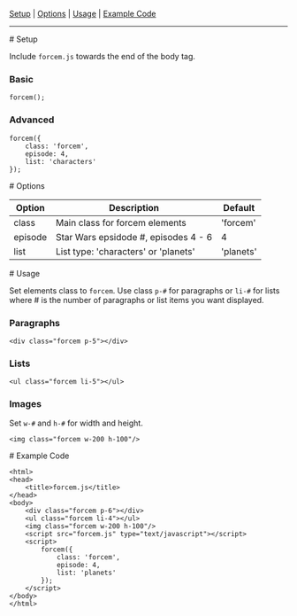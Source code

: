 [Setup](#setup) |
[Options](#options) |
[Usage](#usage) |
[Example Code](#example)

---

<a name="setup"/>
# Setup

Include `forcem.js` towards the end of the body tag.

### Basic 

	forcem();
	
### Advanced

	forcem({
		class: 'forcem',
		episode: 4,
		list: 'characters'
	});
<a name="options"/>
# Options

| Option    | Description                            | Default   |
| --------- | -------------------------------------- | --------- |
| class     | Main class for forcem elements         | 'forcem'  |
| episode   | Star Wars epsidode #, episodes 4 - 6   | 4         |
| list      | List type: 'characters' or 'planets'   | 'planets' |

<a name="usage"/>
# Usage

Set elements class to `forcem`. Use class `p-#` for paragraphs or `li-#` for lists where # is the number of paragraphs or list items you want displayed.

### Paragraphs
	<div class="forcem p-5"></div>

### Lists
	<ul class="forcem li-5"></ul>

### Images
Set `w-#` and `h-#` for width and height.

	<img class="forcem w-200 h-100"/>

<a name="example"/>
# Example Code

	<html>
	<head>
		<title>forcem.js</title>
	</head>
	<body>
		<div class="forcem p-6"></div>
		<ul class="forcem li-4"></ul>
		<img class="forcem w-200 h-100"/>
		<script src="forcem.js" type="text/javascript"></script>
		<script>
			forcem({
				class: 'forcem',
				episode: 4,
				list: 'planets'
			});
		</script>
	</body>
	</html>